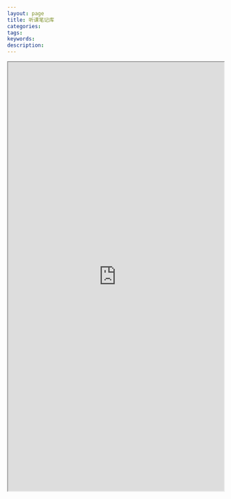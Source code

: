 ```yaml
---
layout: page
title: 听课笔记库
categories:
tags:
keywords:
description:
---
```




<iframe src="http://www.guofei.site/course/#/_main" width="100%" height="1000em" marginwidth="10%"></iframe>
